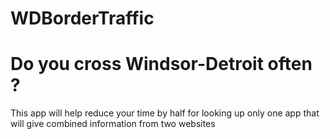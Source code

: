 # WDBorderTraffic

<h1>Do you cross Windsor-Detroit often ?</h1>
<p>This app will help reduce your time by half for looking up only one app that will give combined information from two websites</p>
